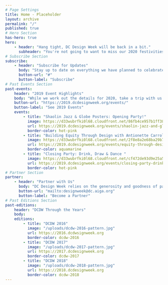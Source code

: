 ```yaml
---
# Page Settings
title: Home - Placeholder
layout: archive
permalink: "/"
published: true
# Hero Section
has-hero: true
hero:
    - header: "Hang tight, DC Design Week will be back in a bit."
      subheader: "You're not going to want to miss our 2020 festivities. Follow @dcdesignweek for the latest. "
# Subscribe Section
subscribe:
    - header: "Subscribe for Updates"
      body: "Stay up to date on everything we have planned to celebrate the DC design community. Follow us on social and sign up below for updates from DCDW and AIGA DC."
      button-url: "#"
      button-label: "Subscribe"
# Past Events Section
past-events:
    header: "2019 Event Highlights"
    body: "While we work out the details for 2020, take a trip with us down memory lane."
    button-url: "https://2019.dcdesignweek.org/events/"
    button-label: "See 2019 Events"
    events:
        - title: "Shaolin Jazz & Globe Posters: Opening Party!"
          image: https://d33wubrfki0l68.cloudfront.net/86fb4ce957b1ff38924099781349f7208be9962f/f3971/uploads/event-opening-party.jpg
          url: https://2019.dcdesignweek.org/events/shaolin-jazz-and-globe-posters/
          border-color: hot-pink
        - title: "Building Equity Through Design with Antionette Carroll"
          image: https://d33wubrfki0l68.cloudfront.net/2f8e8a2e68ba29b77d6f92023ecb86a98b6fa308/ff564/uploads/header_antionette2.png
          url: https://2019.dcdesignweek.org/events/equity-through-design-with-antionette-carroll/
          border-color: aquamarine
        - title: "Closing Party: Drink, Draw & Dance "
          image: https://d33wubrfki0l68.cloudfront.net/cf472de93d9e25a5aaace4458aae4a8297a58c94/3a830/uploads/capcider.png
          url: https://2019.dcdesignweek.org/events/closing-party-drink-draw-and-dance/
          border-color: hot-pink
# Partner Section
partner:
    - header: "Partner with Us"
      body: "DC Design Week relies on the generosity and goodness of partners and sponsors to bring this annual celebration to life. Interested in supporting DC's design community? We'd love to hear from you!"
      button-url: "mailto:designweek@dc.aiga.org"
      button-label: "Become a Partner"
# Past Editions Section
past-editions:
    header: "DCDW Through the Years"
    body:
    editions:
        - title: "DCDW 2016"
          image: "/uploads/dcdw-2016-pattern.jpg"
          url: https://2016.dcdwsignweek.org
          border-color: dcdw-2016
        - title: "DCDW 2017"
          image: "/uploads/dcdw-2017-pattern.jpg"
          url: https://2017.dcdesignweek.org
          border-color: dcdw-2017
        - title: "DCDW 2018"
          image: "/uploads/dcdw-2018-pattern.jpg"
          url: https://2018.dcdesignweek.org
          border-color: dcdw-2018
---
```


